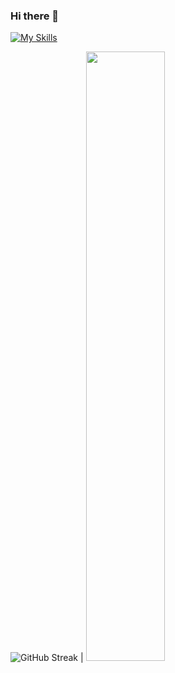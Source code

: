 ### Hi there 👋

[![My Skills](https://skillicons.dev/icons?i=php,laravel,js,html,css,wordpress,figma)](https://skillicons.dev)

![GitHub Streak](https://github-readme-streak-stats.herokuapp.com/?user=nish33) | <img  width="50%" src="https://github-readme-stats.vercel.app/api/top-langs/?username=nish33&layout=compact&exclude_repo=github-readme-stats)"/>

<!-- ![trophy](https://github-profile-trophy.vercel.app/?username=nish33) -->
